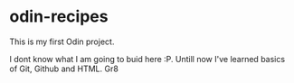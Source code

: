 # odin-recipes
This is my first Odin project.

I dont know what I am going to buid here :P.
Untill now I've learned basics of Git, Github and HTML. Gr8
